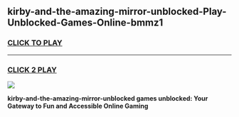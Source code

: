 
## kirby-and-the-amazing-mirror-unblocked-Play-Unblocked-Games-Online-bmmz1
<h3>
<a href="https://premium76.site?title=kirby-and-the-amazing-mirror-unblocked&ref=25A">CLICK TO PLAY</a></h3>
<hr>

<h3>
<a href="https://premium76.site?title=kirby-and-the-amazing-mirror-unblocked&ref=25A">CLICK 2 PLAY</a>
  
</h3>

<a href="https://premium76.site?title=kirby-and-the-amazing-mirror-unblocked&ref=25A"><img src="https://clearcache.store/games.png"></a>


**kirby-and-the-amazing-mirror-unblocked games unblocked: Your Gateway to Fun and Accessible Online Gaming**
